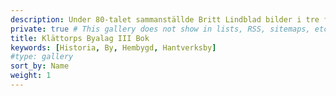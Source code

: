 ```yaml
---
description: Under 80-talet sammanställde Britt Lindblad bilder i tre fotoalbum på vår by. Detta är det tredje albumet. Detta albumet ska skannas in. Klicka på en bild för att se bildtext.
private: true # This gallery does not show in lists, RSS, sitemaps, etc. On list pages, use cascade to hide descendants.
title: Klättorps Byalag III Bok
keywords: [Historia, By, Hembygd, Hantverksby]
#type: gallery
sort_by: Name
weight: 1
---
```


